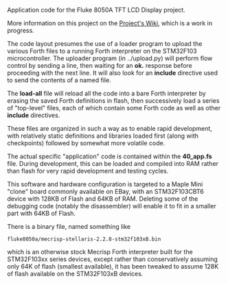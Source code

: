 Application code for the Fluke 8050A TFT LCD Display project.

More information on this project on the
[Project's Wiki](https://madnessinthedarkness.transsys.com/projects:embedded:fluke8050a_display:start),
which is a work in progress.

The code layout presumes the use of a loader program to upload the
various Forth files to a running Forth interpreter on the STM32F103
microcontroller.  The uploader program (in ../upload.py) will perform
flow control by sending a line, then waiting for an **ok.** response
before proceeding with the next line.  It will also look for an
**include** directive used to send the contents of a named file.

The **load-all** file will reload all the code into a bare Forth
interpreter by erasing the saved Forth definitions in flash, then
successively load a series of "top-level" files, each of which 
contain some Forth code as well as other **include** directives.

These files are organized in such a way as to enable rapid
development, with relatively static definitions and libraries loaded
first (along with checkpoints) followed by somewhat more volatile
code.

The actual specific "application" code is contained within the
**40_app.fs** file.  During development, this can be loaded and
compiled into RAM rather than flash for very rapid development and
testing cycles.

This software and hardware configuration is targeted to a Maple Mini
"clone" board commonly available on EBay, with an STM32F103CBT6
device with 128KB of Flash and 64KB of RAM.  Deleting some of the
debugging code (notably the disassembler) will enable it to fit in
a smaller part with 64KB of Flash.

There is a binary file, named something like

  `fluke8050a/mecrisp-stellaris-2.2.8-stm32f103xB.bin`

which is an otherwise stock Mecrisp Forth interpreter built for the
STM32F103xx series devices, except rather than conservatively assuming
only 64K of flash (smallest available), it has been tweaked to assume
128K of flash available on the STM32F103xB devices.


